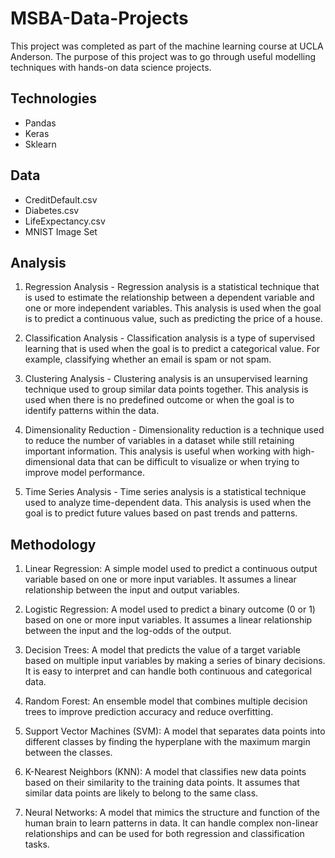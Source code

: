 # MSBA-Data-Projects

This project was completed as part of the machine learning course at UCLA Anderson. The purpose of this project was to go through useful modelling techniques with hands-on data science projects.

## Technologies
* Pandas
* Keras
* Sklearn


## Data
* CreditDefault.csv
* Diabetes.csv
* LifeExpectancy.csv
* MNIST Image Set

## Analysis
1. Regression Analysis - Regression analysis is a statistical technique that is used to estimate the relationship between a dependent variable and one or more independent variables. This analysis is used when the goal is to predict a continuous value, such as predicting the price of a house.

2. Classification Analysis - Classification analysis is a type of supervised learning that is used when the goal is to predict a categorical value. For example, classifying whether an email is spam or not spam.

3. Clustering Analysis - Clustering analysis is an unsupervised learning technique used to group similar data points together. This analysis is used when there is no predefined outcome or when the goal is to identify patterns within the data.

4. Dimensionality Reduction - Dimensionality reduction is a technique used to reduce the number of variables in a dataset while still retaining important information. This analysis is useful when working with high-dimensional data that can be difficult to visualize or when trying to improve model performance.

5. Time Series Analysis - Time series analysis is a statistical technique used to analyze time-dependent data. This analysis is used when the goal is to predict future values based on past trends and patterns.

## Methodology
1. Linear Regression: A simple model used to predict a continuous output variable based on one or more input variables. It assumes a linear relationship between the input and output variables.

2. Logistic Regression: A model used to predict a binary outcome (0 or 1) based on one or more input variables. It assumes a linear relationship between the input and the log-odds of the output.

3. Decision Trees: A model that predicts the value of a target variable based on multiple input variables by making a series of binary decisions. It is easy to interpret and can handle both continuous and categorical data.

4. Random Forest: An ensemble model that combines multiple decision trees to improve prediction accuracy and reduce overfitting.

5. Support Vector Machines (SVM): A model that separates data points into different classes by finding the hyperplane with the maximum margin between the classes.

6. K-Nearest Neighbors (KNN): A model that classifies new data points based on their similarity to the training data points. It assumes that similar data points are likely to belong to the same class.

7. Neural Networks: A model that mimics the structure and function of the human brain to learn patterns in data. It can handle complex non-linear relationships and can be used for both regression and classification tasks.
